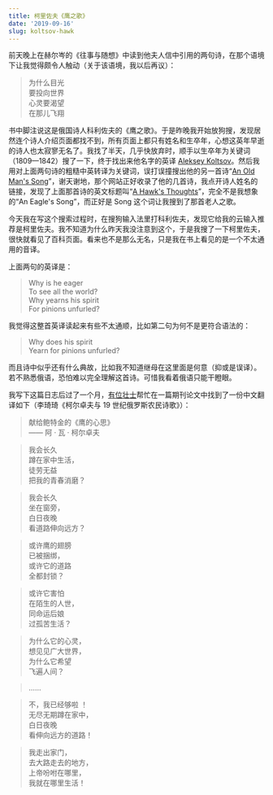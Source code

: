 ```yaml
---
title: 柯里佐夫《鹰之歌》
date: '2019-09-16'
slug: koltsov-hawk
---
```


前天晚上在赫尔岑的《往事与随想》中读到他夫人信中引用的两句诗，在那个语境下让我觉得颇令人触动（关于该语境，我以后再议）：

> 为什么目光  
要投向世界  
心灵要渴望  
在那儿飞翔

书中脚注说这是俄国诗人科利佐夫的《鹰之歌》。于是昨晚我开始放狗搜，发现居然连个诗人介绍页面都找不到，所有页面上都只有姓名和生卒年，心想这英年早逝的诗人也太寂寥无名了。我找了半天，几乎快放弃时，顺手以生卒年为关键词（1809—1842）搜了一下，终于找出来他名字的英译 [Aleksey Koltsov](https://en.wikipedia.org/wiki/Aleksey_Koltsov)。然后我用对上面两句诗的粗糙中英转译为关键词，误打误撞搜出他的另一首诗“[An Old Man's Song](https://ruverses.com/aleksey-koltsov/an-old-man-s-song/)”，谢天谢地，那个网站正好收录了他的几首诗，我点开诗人姓名的链接，发现了上面那首诗的英文标题叫“[A Hawk's Thoughts](https://ruverses.com/aleksey-koltsov/a-hawk-s-thoughts/)”，完全不是我想象的“An Eagle's Song”，而正好是 Song 这个词让我搜到了那首老人之歌。

今天我在写这个搜索过程时，在搜狗输入法里打科利佐夫，发现它给我的云输入推荐是柯里佐夫。我不知道为什么昨天我没注意到这个，于是我搜了一下柯里佐夫，很快就看见了百科页面。看来也不是那么无名，只是我在书上看见的是一个不太通用的音译。

上面两句的英译是：

> Why is he eager  
To see all the world?  
Why yearns his spirit  
For pinions unfurled?

我觉得这整首英译读起来有些不太通顺，比如第二句为何不是更符合语法的：

> Why does his spirit  
Yearn for pinions unfurled?

而且诗中似乎还有什么典故，比如我不知道继母在这里面是何意（抑或是误译）。若不熟悉俄语，恐怕难以完全理解这首诗。可惜我看着俄语只能干瞪眼。

我写下这篇日志后过了一个月，[有位壮士](https://d.cosx.org/d/420923)帮忙在一篇期刊论文中找到了一份中文翻译如下（李琦琦《柯尔卓夫与 19 世纪俄罗斯农民诗歌》）：

> 献给鲍特金的《鹰的心思》  
—— 阿 · 瓦 · 柯尔卓夫

> 我会长久  
蹲在家中生活，  
徒劳无益  
把我的青春消磨？

> 我会长久  
坐在窗旁，  
白日夜晚  
看道路伸向远方？

> 或许鹰的翅膀  
已被捆绑，  
或许它的道路  
全都封锁？

> 或许它害怕  
在陌生的人世，  
同命运后娘  
过孤苦生活？

> 为什么它的心灵，  
想见见广大世界，  
为什么它希望  
飞遍人间？

> ……

> 不，我已经够啦 ！  
无尽无期蹲在家中，  
白日夜晚  
看伸向远方的道路！

> 我走出家门，  
去大路走去的地方，  
上帝吩咐在哪里，  
我就在哪里生活！
